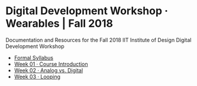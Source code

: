# Digital Development Workshop · Wearables | Fall 2018
Documentation and Resources for the Fall 2018 IIT Institute of Design Digital Development Workshop

- [Formal Syllabus](digital-development-f18.pdf)
- [Week 01 · Course Introduction](week01/README.md) 	
- [Week 02 · Analog vs. Digital](week02/README.md) 	
- [Week 03 · Looping](week03/README.md) 	

